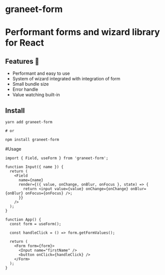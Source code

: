 # graneet-form

# Performant forms and wizard library for React

## Features 🚀

- Performant and easy to use
- System of wizard integrated with integration of form
- Small bundle size
- Error handle
- Value watching built-in

## Install

```shell
yarn add graneet-form

# or

npm install graneet-form
```

#Usage

```tsx
import { Field, useForm } from 'graneet-form';

function Input({ name }) {
  return (
    <Field
      name={name}
      render={({ value, onChange, onBlur, onFocus }, state) => {
        return <input value={value} onChange={onChange} onBlur={onBlur} onFocus={onFocus} />;
      }}
    />
  );
}

function App() {
  const form = useForm();

  const handleClick = () => form.getFormValues();

  return (
    <Form form={form}>
      <Input name="firstName" />
      <button onClick={handleClick} />
    </Form>
  );
}
```
